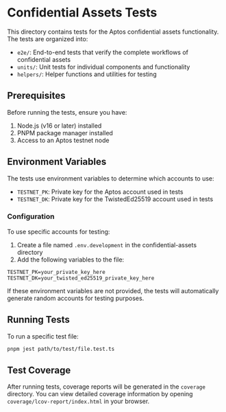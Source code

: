 # Confidential Assets Tests

This directory contains tests for the Aptos confidential assets functionality. The tests are organized into:

- `e2e/`: End-to-end tests that verify the complete workflows of confidential assets
- `units/`: Unit tests for individual components and functionality
- `helpers/`: Helper functions and utilities for testing

## Prerequisites

Before running the tests, ensure you have:

1. Node.js (v16 or later) installed
2. PNPM package manager installed
3. Access to an Aptos testnet node

## Environment Variables

The tests use environment variables to determine which accounts to use:

- `TESTNET_PK`: Private key for the Aptos account used in tests
- `TESTNET_DK`: Private key for the TwistedEd25519 account used in tests

### Configuration

To use specific accounts for testing:

1. Create a file named `.env.development` in the confidential-assets directory
2. Add the following variables to the file:
```
TESTNET_PK=your_private_key_here
TESTNET_DK=your_twisted_ed25519_private_key_here
```

If these environment variables are not provided, the tests will automatically generate random accounts for testing purposes.

## Running Tests

To run a specific test file:

```bash
pnpm jest path/to/test/file.test.ts
```

## Test Coverage

After running tests, coverage reports will be generated in the `coverage` directory. You can view detailed coverage information by opening `coverage/lcov-report/index.html` in your browser.
